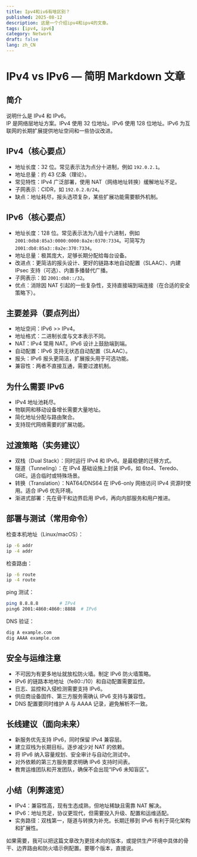 ```yaml
---
title: Ipv4和iv6有啥区别？
published: 2025-08-12
description: 这是一个介绍ipv4和ipv4的文章。
tags: [ipv4, ipv6]
category: Network
draft: false
lang: zh_CN
---
```

# IPv4 vs IPv6 — 简明 Markdown 文章

## 简介
说明什么是 IPv4 和 IPv6。  
IP 是网络层地址方案。IPv4 使用 32 位地址。IPv6 使用 128 位地址。IPv6 为互联网的长期扩展提供地址空间和一些协议改进。

## IPv4（核心要点）
- 地址长度：32 位。常见表示法为点分十进制，例如 `192.0.2.1`。  
- 地址总量：约 43 亿条（理论）。  
- 常见特性：IPv4 广泛部署，使用 NAT（网络地址转换）缓解地址不足。  
- 子网表示：CIDR，如 `192.0.2.0/24`。  
- 缺点：地址耗尽，报头选项复杂，某些扩展功能需要额外机制。

## IPv6（核心要点）
- 地址长度：128 位。常见表示法为八组十六进制，例如 `2001:0db8:85a3:0000:0000:8a2e:0370:7334`。可简写为 `2001:db8:85a3::8a2e:370:7334`。  
- 地址总量：极其庞大，足够长期分配给每台设备。  
- 改进点：更简洁的报头设计、更好的链路本地自动配置（SLAAC）、内建 IPsec 支持（可选）、内置多播替代广播。  
- 子网表示：如 `2001:db8::/32`。  
- 优点：消除因 NAT 引起的一些复杂性，支持直接端到端连接（在合适的安全策略下）。

## 主要差异（要点列出）
- 地址空间：IPv6 >> IPv4。  
- 地址格式：二进制长度与文本表示不同。  
- NAT：IPv4 常用 NAT。IPv6 设计上鼓励端到端。  
- 自动配置：IPv6 支持无状态自动配置（SLAAC）。  
- 报头：IPv6 报头更简洁，扩展报头用于可选功能。  
- 兼容性：两者不直接互通，需要过渡机制。

## 为什么需要 IPv6
- IPv4 地址池耗尽。  
- 物联网和移动设备增长需要大量地址。  
- 简化地址分配与路由聚合。  
- 支持现代网络需要的扩展功能。

## 过渡策略（实务建议）
- 双栈（Dual Stack）：同时运行 IPv4 和 IPv6。是最稳健的迁移方式。  
- 隧道（Tunneling）：在 IPv4 基础设施上封装 IPv6，如 6to4、Teredo、GRE。适合临时或特殊场景。  
- 转换（Translation）：NAT64/DNS64 在 IPv6-only 网络访问 IPv4 资源时使用。适合 IPv6 优先环境。  
- 渐进式部署：先在骨干和边界启用 IPv6，再向内部服务和用户推进。

## 部署与测试（常用命令）
检查本机地址（Linux/macOS）：
```bash
ip -6 addr
ip -4 addr
```
检查路由：
```bash
ip -6 route
ip -4 route
```
ping 测试：
```bash
ping 8.8.8.8        # IPv4
ping6 2001:4860:4860::8888  # IPv6
```
DNS 验证：
```bash
dig A example.com
dig AAAA example.com
```

## 安全与运维注意
- 不可因为有更多地址就放松防火墙。制定 IPv6 防火墙策略。  
- IPv6 的链路本地地址（fe80::/10）和自动配置需要监控。  
- 日志、监控和入侵检测需要支持 IPv6。  
- 供应商设备固件、第三方服务需确认 IPv6 支持与兼容性。  
- DNS 配置要同时维护 A 与 AAAA 记录，避免解析不一致。

## 长线建议（面向未来）
- 新服务优先支持 IPv6，同时保留 IPv4 兼容层。  
- 建立双栈为长期目标。逐步减少对 NAT 的依赖。  
- 将 IPv6 纳入容量规划、安全审计与自动化测试中。  
- 对外依赖的第三方服务要求明确 IPv6 支持时间表。  
- 教育运维团队和开发团队，确保不会出现“IPv6 未知盲区”。

## 小结（利弊速览）
- IPv4：兼容性高，现有生态成熟，但地址稀缺且需靠 NAT 解决。  
- IPv6：地址充足，协议更现代，但需要投入升级、配置和运维适配。  
- 实务路径：双栈第一，隧道与转换为补充。长期迁移到 IPv6 有利于简化架构和扩展性。

如果需要，我可以把这篇文章改为更技术向的版本，或提供生产环境中具体的骨干、边界路由和防火墙示例配置。要哪个版本，直接说。
